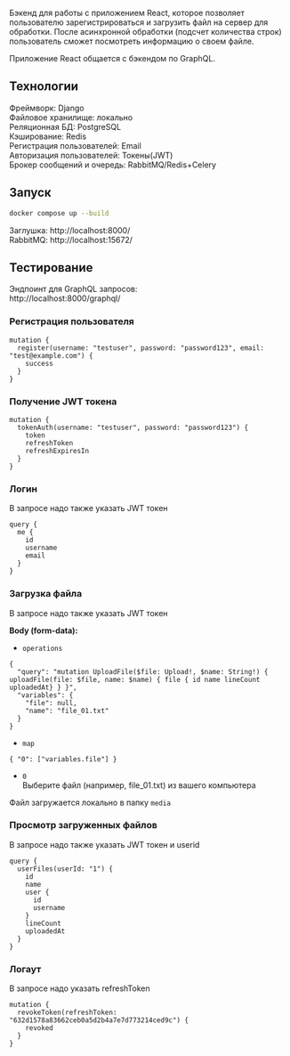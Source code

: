 Бэкенд для работы с приложением React, которое позволяет  пользователю зарегистрироваться и загрузить файл на сервер для обработки. После асинхронной обработки (подсчет количества строк) пользователь сможет посмотреть информацию о своем файле.

Приложение React общается с бэкендом по GraphQL.

## Технологии

Фреймворк: Django<br>
Файловое хранилище: локально<br>
Реляционная БД: PostgreSQL<br>
Кэширование: Redis <br>
Регистрация пользователей: Email<br>
Авторизация пользователей: Токены(JWT)<br>
Брокер сообщений и очередь: RabbitMQ/Redis+Celery

## Запуск

```bash
docker compose up --build
```
Заглушка:
http://localhost:8000/<br>
RabbitMQ: http://localhost:15672/<br>

## Тестирование

Эндпоинт для GraphQL запросов:<br>
http://localhost:8000/graphql/

### Регистрация пользователя

```
mutation {
  register(username: "testuser", password: "password123", email: "test@example.com") {
    success
  }
}
```

### Получение JWT токена

```
mutation {
  tokenAuth(username: "testuser", password: "password123") {
    token
    refreshToken
    refreshExpiresIn
  }
}
```

### Логин
В запросе надо также указать JWT токен

```
query {
  me {
    id
    username
    email
  }
}
```

### Загрузка файла
В запросе надо также указать JWT токен

<b>Body (form-data):</b>
* `operations`
```
{
  "query": "mutation UploadFile($file: Upload!, $name: String!) { uploadFile(file: $file, name: $name) { file { id name lineCount uploadedAt} } }",
  "variables": {
    "file": null,
    "name": "file_01.txt"
  }
}
```
* `map`
```
{ "0": ["variables.file"] }
```
* `0`<br>
Выберите файл (например, file_01.txt) из вашего компьютера

Файл загружается локально в папку `media`


### Просмотр загруженных файлов
В запросе надо также указать JWT токен и userid

```
query {
  userFiles(userId: "1") {
    id
    name
    user {
      id
      username
    }
    lineCount
    uploadedAt
  }
}
```

### Логаут
В запросе надо указать refreshToken

```
mutation {
  revokeToken(refreshToken: "632d1578a83662ceb0a5d2b4a7e7d773214ced9c") {
    revoked
  }
}
```
